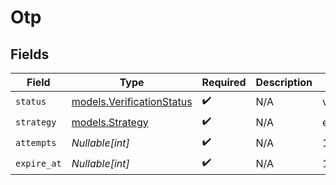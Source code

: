 # Otp


## Fields

| Field                                                        | Type                                                         | Required                                                     | Description                                                  | Example                                                      |
| ------------------------------------------------------------ | ------------------------------------------------------------ | ------------------------------------------------------------ | ------------------------------------------------------------ | ------------------------------------------------------------ |
| `status`                                                     | [models.VerificationStatus](../models/verificationstatus.md) | :heavy_check_mark:                                           | N/A                                                          | verified                                                     |
| `strategy`                                                   | [models.Strategy](../models/strategy.md)                     | :heavy_check_mark:                                           | N/A                                                          | email_code                                                   |
| `attempts`                                                   | *Nullable[int]*                                              | :heavy_check_mark:                                           | N/A                                                          | 1                                                            |
| `expire_at`                                                  | *Nullable[int]*                                              | :heavy_check_mark:                                           | N/A                                                          | 1615462399                                                   |